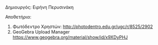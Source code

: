 Δημιουργός: Ειρήνη Περυσινάκη

Αποθετήρια:
1. Φωτόδεντρο Χρηστών: 
http://photodentro.edu.gr/ugc/r/8525/2902
2. GeoGebra Upload Manager
https://www.geogebra.org/material/show/id/x9XDyPHJ
